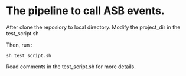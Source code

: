 # The pipeline to call ASB events.

After clone the reposiory to local directory. Modify the project_dir in the test_script.sh

Then, run :

```
sh test_script.sh

```
Read comments in the test_script.sh for more details.







